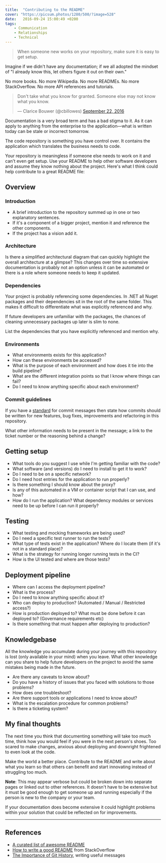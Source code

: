 ```yaml
---
title:  "Contributing to the README"
cover: "https://picsum.photos/1280/500/?image=528"
date:   2016-09-24 15:00:49 +0200
tags: 
    - Communication
    - Relationships
    - Technical
---
```


> When someone new works on your repository, make sure it is easy to get setup.

Imagine if we didn't have any documentation; if we all adopted the mindset of
"I already know this, let others figure it out on their own."

No more books. No more Wikipedia. No more READMEs. No more StackOverflow.
No more API references and tutorials.

<blockquote class="twitter-tweet" data-lang="en">
  <p lang="en" dir="ltr">
    Don&#39;t take what you know for granted. Someone else may not know what
    you know.
  </p>&mdash; Clarice Bouwer (@cbillowes)
  <a href="https://twitter.com/cbillowes/status/779058105439182852">
    September 22, 2016
  </a>
</blockquote>

Documentation is a very broad term and has a bad stigma to it. As it can apply
to anything from the enterprise to the application—what is written today can be
stale or incorrect tomorrow.

The code repository is something you have control over. It contains the
application which translates the business needs to code.

Your repository is meaningless if someone else needs to work on it and can't
even get setup. Use your README to help other software developers and assume
they know nothing about the project. Here's what I think could help contribute
to a great README file:

## Overview

### Introduction

-   A brief introduction to the repository summed up in one or two explanatory
    sentences.
-   If it's a component of a bigger project, mention it and reference the other
    components.
-   If the project has a vision add it.  

### Architecture

Is there a simplified architectural diagram that can quickly highlight the
overall architecture at a glimpse? This changes over time so extensive
documentation is probably not an option unless it can be automated or there is
a role where someone needs to keep it updated.

### Dependencies

Your project is probably referencing some dependencies. In .NET all Nuget
packages and their dependencies sit in the root of the same folder. This makes
it difficult to differentiate what was explicitly referenced and why.

If future developers are unfamiliar with the packages, the chances of cleaning
unnecessary packages up later is slim to none.

List the dependencies that you have explicitly referenced and mention why.

### Environments

-   What environments exists for this application?
-   How can these environments be accessed?
-   What is the purpose of each environment and how does it tie into the build
    pipeline?
-   What are the different integration points so that I know where things can fail?
-   Do I need to know anything specific about each environment?

### Commit guidelines

If you have a [standard](/blog/importance-of-git-history/#useful-messages)
for commit messages then state how commits should be written for new features,
bug fixes, improvements and refactoring in this repository.

What other information needs to be present in the message; a link to the ticket
number or the reasoning behind a change?

## Getting setup

-   What tools do you suggest I use while I'm getting familiar with the code?
-   What software (and versions) do I need to install to get it to work?
-   Do I need to be on a specific network?
-   Do I need host entries for the application to run properly?
-   Is there something I should know about the proxy?
-   Is any of this automated in a VM or container script that I can use, and how?
-   How do I run the application? What dependency modules or services need to be
    up before I can run it properly?

## Testing

-   What testing and mocking frameworks are being used?
-   Do I need a specific test runner to run the tests?
-   What type of tests exist in the application? Where do I locate them (if it's
    not in a standard place)?
-   What is the strategy for running longer running tests in the CI?
-   How is the UI tested and where are those tests?

## Deployment pipeline

-   Where can I access the deployment pipeline?
-   What is the process?
-   Do I need to know anything specific about it?
-   Who can deploy to production? (Automated / Manual / Restricted access?)
-   How is production deployed to? What must be done before it can deployed to?
    (Governance requirements etc)
-   Is there something that must happen after deploying to production?

## Knowledgebase

All the knowledge you accumulate during your journey with this repository is
lost (only available in your mind) when you leave. What other knowledge can
you share to help future developers on the project to avoid the same mistakes
being made in the future.

-   Are there any caveats to know about?
-   Do you have a history of issues that you faced with solutions to those
    problems?
-   How does one troubleshoot?
-   Are there support tools or applications I need to know about?
-   What is the escalation procedure for common problems?
-   Is there a ticketing system?

## My final thoughts

The next time you think that documenting something will take too much time,
think how you would feel if you were in the next person's shoes. Too scared to
make changes, anxious about deploying and downright frightened to even look
at the code.

Make the world a better place. Contribute to the README and write about what
you learn so that others can benefit and start innovating instead of struggling
too much.

**Note**: This may appear verbose but could be broken down into separate pages
or linked out to other references. It doesn't have to be extensive but it
must be good enough to get someone up and running especially if the person is
new to the company or your team.

If your documentation does become extensive it could highlight problems within
your solution that could be reflected on for improvements.

* * *

## References

-   [A curated list of awesome README](https://github.com/matiassingers/awesome-readme)
-   [How to write a good README](http://stackoverflow.com/questions/2304863/how-to-write-a-good-readme)
    from StackOverflow
-   [The Importance of Git History](/blog/importance-of-git-history/#useful-messages),
    writing useful messages

<script async src="//platform.twitter.com/widgets.js" charset="utf-8"></script>
